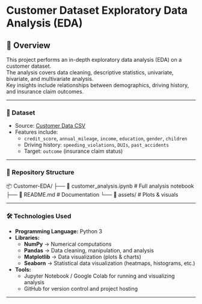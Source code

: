 # Customer Dataset Exploratory Data Analysis (EDA)

## 📌 Overview
This project performs an in-depth exploratory data analysis (EDA) on a customer dataset.  
The analysis covers data cleaning, descriptive statistics, univariate, bivariate, and multivariate analysis.  
Key insights include relationships between demographics, driving history, and insurance claim outcomes.  

---

### 📂 Dataset
- Source: [Customer Data CSV](https://raw.githubusercontent.com/siglimumuni/Datasets/master/customer-data.csv)  
- Features include:
  - `credit_score`, `annual_mileage`, `income`, `education`, `gender`, `children`  
  - Driving history: `speeding_violations`, `DUIs`, `past_accidents`  
  - Target: `outcome` (insurance claim status)  

---

### 📁 Repository Structure
📦 Customer-EDA/
├── 📄 customer_analysis.ipynb        # Full analysis notebook
├── 📄 README.md                 # Documentation
└── 📁 assets/                   # Plots & visuals

---

### 🛠️ Technologies Used
- **Programming Language:** Python 3  
- **Libraries:**
  - **NumPy** → Numerical computations  
  - **Pandas** → Data cleaning, manipulation, and analysis  
  - **Matplotlib** → Data visualization (plots & charts)  
  - **Seaborn** → Statistical data visualization (heatmaps, histograms, etc.)  
- **Tools:**
  - Jupyter Notebook / Google Colab for running and visualizing analysis  
  - GitHub for version control and project hosting  

---
